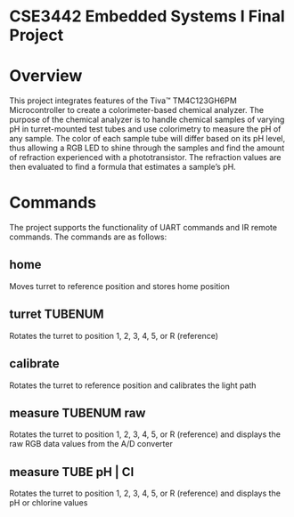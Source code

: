 # CSE3442 Embedded Systems I Final Project

# Overview
This project integrates features of the Tiva™ TM4C123GH6PM Microcontroller to create a 
colorimeter-based chemical analyzer. The purpose of the chemical analyzer is to handle chemical 
samples of varying pH in turret-mounted test tubes and use colorimetry to measure the pH of any 
sample. The color of each sample tube will differ based on its pH level, thus allowing a RGB LED to shine through the samples and find the amount of refraction experienced with a phototransistor. The refraction values are then evaluated to find a formula that estimates a sample’s pH.

# Commands
The project supports the functionality of UART commands and IR remote commands. The commands are as follows: 

## home
Moves turret to reference position and stores home position

## turret TUBENUM
Rotates the turret to position 1, 2, 3, 4, 5, or R (reference)

## calibrate
Rotates the turret to reference position and calibrates the light path

## measure TUBENUM raw
Rotates the turret to position 1, 2, 3, 4, 5, or R (reference) and displays the raw RGB data values from the A/D converter

## measure TUBE pH | Cl
Rotates the turret to position 1, 2, 3, 4, 5, or R (reference) and displays the pH or chlorine values
